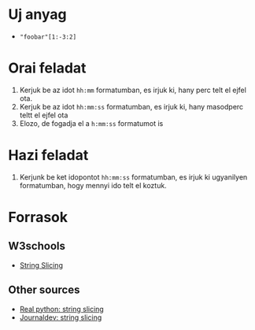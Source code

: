 # Uj anyag
 - `"foobar"[1:-3:2]`

# Orai feladat
 1. Kerjuk be az idot `hh:mm` formatumban, es irjuk ki, hany perc telt el ejfel ota.
 2. Kerjuk be az idot `hh:mm:ss` formatumban, es irjuk ki, hany masodperc teltt el ejfel ota
 3. Elozo, de fogadja el a `h:mm:ss` formatumot is

# Hazi feladat
 1. Kerjunk be ket idopontot `hh:mm:ss` formatumban, es irjuk ki ugyanilyen formatumban, hogy mennyi ido telt el koztuk.

# Forrasok

## W3schools
 - [String Slicing](https://www.w3schools.com/python/gloss_python_string_slice.asp)

## Other sources
 - [Real python: string slicing](https://realpython.com/lessons/string-slicing/)
 - [Journaldev: string slicing](https://www.journaldev.com/23584/python-slice-string)
